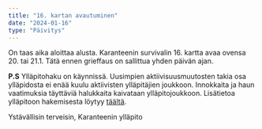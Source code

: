 ```yaml
---
title: "16. kartan avautuminen"
date: "2024-01-16"
type: "Päivitys"
---
```


On taas aika aloittaa alusta. Karanteenin survivalin 16. kartta avaa ovensa 20. tai 21.1. Tätä ennen grieffaus on sallittua yhden päivän ajan.

**P.S** Ylläpitohaku on käynnissä. Uusimpien aktiivisuusmuutosten takia osa ylläpidosta ei enää kuulu aktiivisten ylläpitäjien joukkoon. Innokkaita ja haun vaatimuksia täyttäviä halukkaita kaivataan ylläpitojoukkoon. Lisätietoa ylläpitoon hakemisesta löytyy [täältä](https://karanteeni.net/yphaku).

Ystävällisin terveisin,
Karanteenin ylläpito

